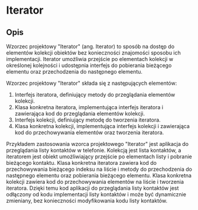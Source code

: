 # Iterator
## Opis
Wzorzec projektowy "Iterator" (ang. Iterator) to sposób na dostęp do elementów kolekcji obiektów bez konieczności znajomości sposobu ich implementacji. Iterator umożliwia przejście po elementach kolekcji w określonej kolejności i udostępnia interfejs do pobierania bieżącego elementu oraz przechodzenia do następnego elementu.

Wzorzec projektowy "Iterator" składa się z następujących elementów:
1. Interfejs iteratora, definiujący metody do przeglądania elementów kolekcji.
2. Klasa konkretna iteratora, implementująca interfejs iteratora i zawierająca kod do przeglądania elementów kolekcji.
3. Interfejs kolekcji, definiujący metodę do tworzenia iteratora.
4. Klasa konkretna kolekcji, implementująca interfejs kolekcji i zawierająca kod do przechowywania elementów oraz tworzenia iteratora.

Przykładem zastosowania wzorca projektowego "Iterator" jest aplikacja do przeglądania listy kontaktów w telefonie. Kolekcją jest lista kontaktów, a iteratorem jest obiekt umożliwiający przejście po elementach listy i pobranie bieżącego kontaktu. Klasa konkretna iteratora zawiera kod do przechowywania bieżącego indeksu na liście i metody do przechodzenia do następnego elementu oraz pobierania bieżącego elementu. Klasa konkretna kolekcji zawiera kod do przechowywania elementów na liście i tworzenia iteratora. Dzięki temu kod aplikacji do przeglądania listy kontaktów jest odłączony od kodu implementacji listy kontaktów i może być dynamicznie zmieniany, bez konieczności modyfikowania kodu listy kontaktów.